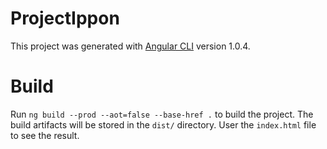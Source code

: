# ProjectIppon

This project was generated with [Angular CLI](https://github.com/angular/angular-cli) version 1.0.4.

# Build

Run `ng build --prod --aot=false --base-href .` to build the project. The build artifacts will be stored in the `dist/` directory. User the `index.html` file to see the result.
